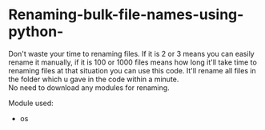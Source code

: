 # Renaming-bulk-file-names-using-python-
Don't waste your time to renaming files. If it is 2 or 3 means you can easily rename it manually, if it is 100 or 1000 files means how long it'll take time to renaming files
at that situation you can use this code. It'll rename all files in the folder which u gave in the code within a minute.  
No need to download any modules for renaming.

Module used:
  - os 
